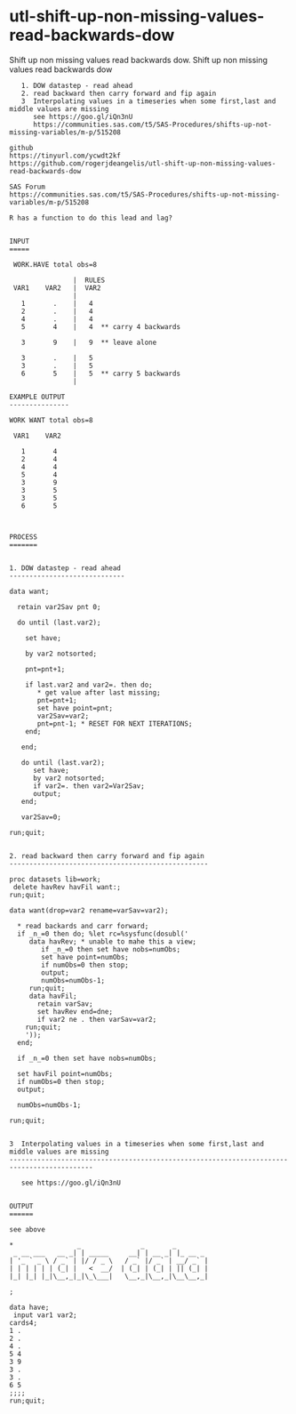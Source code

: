 # utl-shift-up-non-missing-values-read-backwards-dow
Shift up non missing values read backwards dow.
    Shift up non missing values read backwards dow

       1. DOW datastep - read ahead
       2. read backward then carry forward and fip again
       3  Interpolating values in a timeseries when some first,last and middle values are missing
          see https://goo.gl/iQn3nU
          https://communities.sas.com/t5/SAS-Procedures/shifts-up-not-missing-variables/m-p/515208

    github
    https://tinyurl.com/ycwdt2kf
    https://github.com/rogerjdeangelis/utl-shift-up-non-missing-values-read-backwards-dow

    SAS Forum
    https://communities.sas.com/t5/SAS-Procedures/shifts-up-not-missing-variables/m-p/515208

    R has a function to do this lead and lag?


    INPUT
    =====

     WORK.HAVE total obs=8

                    |  RULES
     VAR1    VAR2   |  VAR2
                    |
       1       .    |   4
       2       .    |   4
       4       .    |   4
       5       4    |   4  ** carry 4 backwards

       3       9    |   9  ** leave alone

       3       .    |   5
       3       .    |   5
       6       5    |   5  ** carry 5 backwards
                    |

    EXAMPLE OUTPUT
    ---------------

    WORK WANT total obs=8

     VAR1    VAR2

       1       4
       2       4
       4       4
       5       4
       3       9
       3       5
       3       5
       6       5



    PROCESS
    =======


    1. DOW datastep - read ahead
    -----------------------------

    data want;

      retain var2Sav pnt 0;

      do until (last.var2);

        set have;

        by var2 notsorted;

        pnt=pnt+1;

        if last.var2 and var2=. then do;
           * get value after last missing;
           pnt=pnt+1;
           set have point=pnt;
           var2Sav=var2;
           pnt=pnt-1; * RESET FOR NEXT ITERATIONS;
        end;

       end;

       do until (last.var2);
          set have;
          by var2 notsorted;
          if var2=. then var2=Var2Sav;
          output;
       end;

       var2Sav=0;

    run;quit;


    2. read backward then carry forward and fip again
    --------------------------------------------------

    proc datasets lib=work;
     delete havRev havFil want:;
    run;quit;

    data want(drop=var2 rename=varSav=var2);

      * read backards and carr forward;
      if _n_=0 then do; %let rc=%sysfunc(dosubl('
         data havRev; * unable to mahe this a view;
            if _n_=0 then set have nobs=numObs;
            set have point=numObs;
            if numObs=0 then stop;
            output;
            numObs=numObs-1;
         run;quit;
         data havFil;
           retain varSav;
           set havRev end=dne;
           if var2 ne . then varSav=var2;
        run;quit;
        '));
      end;

      if _n_=0 then set have nobs=numObs;

      set havFil point=numObs;
      if numObs=0 then stop;
      output;

      numObs=numObs-1;

    run;quit;


    3  Interpolating values in a timeseries when some first,last and middle values are missing
    -------------------------------------------------------------------------------------------

       see https://goo.gl/iQn3nU


    OUTPUT
    ======

    see above

    *                _               _       _
     _ __ ___   __ _| | _____     __| | __ _| |_ __ _
    | '_ ` _ \ / _` | |/ / _ \   / _` |/ _` | __/ _` |
    | | | | | | (_| |   <  __/  | (_| | (_| | || (_| |
    |_| |_| |_|\__,_|_|\_\___|   \__,_|\__,_|\__\__,_|

    ;

    data have;
     input var1 var2;
    cards4;
    1 .
    2 .
    4 .
    5 4
    3 9
    3 .
    3 .
    6 5
    ;;;;
    run;quit;


